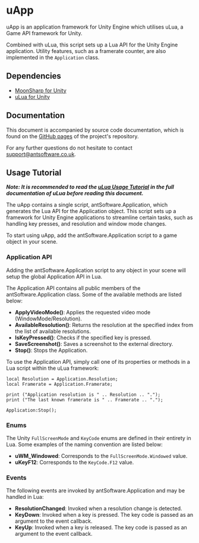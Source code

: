 # uApp

uApp is an application framework for Unity Engine which utilises uLua, a Game API framework for Unity.

Combined with uLua, this script sets up a Lua API for the Unity Engine application. Utility features, such as a framerate counter, are also implemented in the ```Application``` class.

## Dependencies

- [MoonSharp for Unity](https://assetstore.unity.com/packages/tools/moonsharp-33776)
- [uLua for Unity](https://bit.ly/uLuaAsset)

## Documentation

This document is accompanied by source code documentation, which is found on the [GitHub pages](https://antUnity.github.io/uApp/) of the project's repository.

For any further questions do not hesitate to contact support@antsoftware.co.uk.

## Usage Tutorial

***Note: It is recommended to read the [uLua Usage Tutorial](https://bit.ly/uLuaDocs) in the full documentation of uLua before reading this document.***

The uApp contains a single script, antSoftware.Application, which generates the Lua API for the Application object.
This script sets up a framework for Unity Engine applications to streamline certain tasks, such as handling key presses, and resolution and window mode changes.

To start using uApp, add the antSoftware.Application script to a game object in your scene.

### Application API

Adding the antSoftware.Application script to any object in your scene will setup the global Application API in Lua.

The Application API contains all public members of the antSoftware.Application class. Some of the available methods are listed below:
- **ApplyVideoMode()**: Applies the requested video mode (WindowMode/Resolution).
- **AvailableResolution()**: Returns the resolution at the specified index from the list of available resolutions.
- **IsKeyPressed()**: Checks if the specified key is pressed.
- **SaveScreenshot()**: Saves a screenshot to the external directory.
- **Stop()**: Stops the Application.

To use the Application API, simply call one of its properties or methods in a Lua script within the uLua framework:

```
local Resolution = Application.Resolution;
local Framerate = Application.Framerate;

print ("Application resolution is " .. Resolution .. ".");
print ("The last known framerate is " .. Framerate .. ".");

Application:Stop();
```

### Enums

The Unity ```FullScreenMode``` and ```KeyCode``` enums are defined in their entirety in Lua. Some examples of the naming convention are listed below:
- **uWM_Windowed**: Corresponds to the ```FullScreenMode.Windowed``` value.
- **uKeyF12**: Corresponds to the ```KeyCode.F12``` value.

### Events

The following events are invoked by antSoftware.Application and may be handled in Lua:
- **ResolutionChanged**: Invoked when a resolution change is detected.
- **KeyDown**: Invoked when a key is pressed. The key code is passed as an argument to the event callback.
- **KeyUp**: Invoked when a key is released. The key code is passed as an argument to the event callback.
